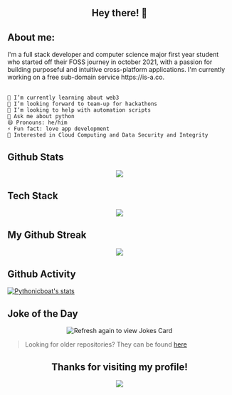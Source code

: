 <h2 align='center'>Hey there! 👋</h2>

<!-- <p align="center">
<img src="https://dev.discordprofiles.me/badge/status/722343830149398539" />
<img src="https://dev.discordprofiles.me/badge/playing/722343830149398539" />
<img src="https://dev.discordprofiles.me/badge/vscode/722343830149398539" />
<img src="https://spotifystatus.rylatt.me/6mzucot7ycg9ptw7zzu6p8wfi" />
</p> -->

<h2 align='left'>About me:</h2>
<div>
    I'm a full stack developer and computer science major first year student who started off their FOSS journey in october 2021, with a passion for building purposeful and intuitive cross-platform applications. I'm currently working on a free sub-domain service https://is-a.co.
</div>
<br>

```
🔭 I’m currently learning about web3
👯 I’m looking forward to team-up for hackathons
🤝 I’m looking to help with automation scripts 
💬 Ask me about python 
😄 Pronouns: he/him
⚡ Fun fact: love app development
💙 Interested in Cloud Computing and Data Security and Integrity
```

## Github Stats

<p align="center">
<img src="https://github-readme-stats.vercel.app/api?username=pythonicboat&theme=dark&show_icons=true"/>
</p>

## Tech Stack

<p align="center">
<img src="https://skillicons.dev/icons?i=python,nodejs,javascript,html,css,electron,mysql,react,bash,nginx,c,linux,vscode,git,mongodb,markdown,github,flask,discord,cloudflare,vercel,fastapi,nextjs,bootstrap,autocad")
</p>
     
## My Github Streak
    
<p align="center">
  <a href="https://github.com/Pythonicboat/github-readme-streak-stats"><img src="https://github-readme-streak-stats.herokuapp.com/?user=pythonicboat#version3"/>
  </a>
</p>

## Github Activity

[![Pythonicboat's stats](https://github-readme-activity-graph.cyclic.app/graph?username=pythonicboat&bg_color=fffff0&color=708090&line=24292e&point=24292e&area=true&hide_border=true)](https://github.com/pythonicboat)

## Joke of the Day

<p align="center">
<img src="https://readme-jokes.vercel.app/api" alt="Refresh again to view Jokes Card" />
</p>

> Looking for older repositories? They can be found [here](https://github.com/pythonicboat-archive)

<h2 align='center'>Thanks for visiting my profile!</h2>
<p align="center">

<img src="https://komarev.com/ghpvc/?username=PythonicBoat">
</p>
